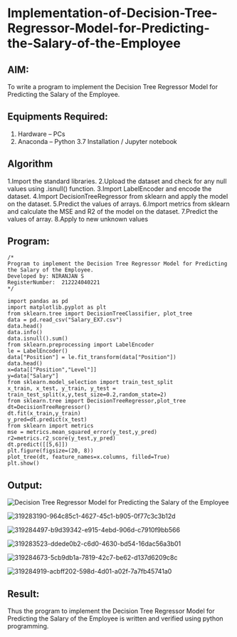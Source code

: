 # Implementation-of-Decision-Tree-Regressor-Model-for-Predicting-the-Salary-of-the-Employee

## AIM:
To write a program to implement the Decision Tree Regressor Model for Predicting the Salary of the Employee.

## Equipments Required:
1. Hardware – PCs
2. Anaconda – Python 3.7 Installation / Jupyter notebook

## Algorithm
1.Import the standard libraries.
2.Upload the dataset and check for any null values using .isnull() function.
3.Import LabelEncoder and encode the dataset.
4.Import DecisionTreeRegressor from sklearn and apply the model on the dataset.
5.Predict the values of arrays.
6.Import metrics from sklearn and calculate the MSE and R2 of the model on the dataset.
7.Predict the values of array.
8.Apply to new unknown values

## Program:
```
/*
Program to implement the Decision Tree Regressor Model for Predicting the Salary of the Employee.
Developed by: NIRANJAN S
RegisterNumber:  212224040221
*/
```
```
import pandas as pd
import matplotlib.pyplot as plt
from sklearn.tree import DecisionTreeClassifier, plot_tree
data = pd.read_csv("Salary_EX7.csv")
data.head()
data.info()
data.isnull().sum()
from sklearn.preprocessing import LabelEncoder
le = LabelEncoder()
data["Position"] = le.fit_transform(data["Position"])
data.head()
x=data[["Position","Level"]]
y=data["Salary"]
from sklearn.model_selection import train_test_split
x_train, x_test, y_train, y_test = train_test_split(x,y,test_size=0.2,random_state=2)
from sklearn.tree import DecisionTreeRegressor,plot_tree
dt=DecisionTreeRegressor()
dt.fit(x_train,y_train)
y_pred=dt.predict(x_test)
from sklearn import metrics
mse = metrics.mean_squared_error(y_test,y_pred)
r2=metrics.r2_score(y_test,y_pred)
dt.predict([[5,6]])
plt.figure(figsize=(20, 8))
plot_tree(dt, feature_names=x.columns, filled=True)
plt.show()

```

## Output:
![Decision Tree Regressor Model for Predicting the Salary of the Employee](sam.png)

![319283190-964c85c1-4627-45c1-b905-0f77c3c3b12d](https://github.com/user-attachments/assets/35f09b1f-65e3-4f0c-9780-8f00f854d6f5)

![319284497-b9d39342-e915-4ebd-906d-c7910f9bb566](https://github.com/user-attachments/assets/4d1ce0b4-856e-498c-8ef6-eab60ccd1c40)

![319283523-ddede0b2-c6d0-4630-bd54-16dac56a3b01](https://github.com/user-attachments/assets/0080d0b5-9d13-4910-af4d-d2e1dcd07b75)

![319284673-5cb9db1a-7819-42c7-be62-d137d6209c8c](https://github.com/user-attachments/assets/9da4577e-a3ae-42b0-af94-ea350e848dbf)

![319284919-acbff202-598d-4d01-a02f-7a7fb45741a0](https://github.com/user-attachments/assets/1969b5b0-8c27-4515-8b68-e0194cc7faa4)



## Result:
Thus the program to implement the Decision Tree Regressor Model for Predicting the Salary of the Employee is written and verified using python programming.
